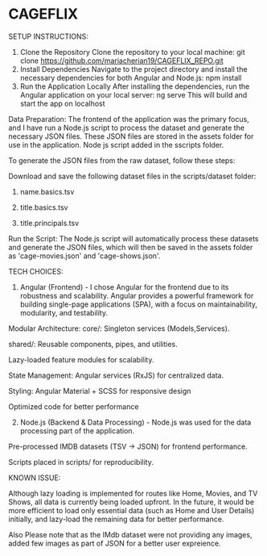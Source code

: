 # CAGEFLIX

SETUP INSTRUCTIONS:

1. Clone the Repository
   Clone the repository to your local machine: git clone https://github.com/mariacherian19/CAGEFLIX_REPO.git
2. Install Dependencies
   Navigate to the project directory and install the necessary dependencies for both Angular and Node.js: npm install
3. Run the Application Locally
   After installing the dependencies, run the Angular application on your local server: ng serve
   This will build and start the app on localhost

Data Preparation:
The frontend of the application was the primary focus, and I have run a Node.js script to process the dataset and generate the necessary JSON files. These JSON files are stored in the assets folder for use in the application. Node js script added in the sscripts folder.

To generate the JSON files from the raw dataset, follow these steps:

Download and save the following dataset files in the scripts/dataset folder:

1. name.basics.tsv

2. title.basics.tsv

3. title.principals.tsv

Run the Script: The Node.js script will automatically process these datasets and generate the JSON files, which will then be saved in the assets folder as 'cage-movies.json' and 'cage-shows.json'.

TECH CHOICES:

1. Angular (Frontend) - I chose Angular for the frontend due to its robustness and scalability. Angular provides a powerful framework for building single-page applications (SPA), with a focus on maintainability, modularity, and testability.

Modular Architecture:
core/: Singleton services (Models,Services).

shared/: Reusable components, pipes, and utilities.

Lazy-loaded feature modules for scalability.

State Management: Angular services (RxJS) for centralized data.

Styling: Angular Material + SCSS for responsive design

Optimized code for better performance

2. Node.js (Backend & Data Processing) - Node.js was used for the data processing part of the application.

Pre-processed IMDB datasets (TSV → JSON) for frontend performance.

Scripts placed in scripts/ for reproducibility.

KNOWN ISSUE:

Although lazy loading is implemented for routes like Home, Movies, and TV Shows, all data is currently being loaded upfront. In the future, it would be more efficient to load only essential data (such as Home and User Details) initially, and lazy-load the remaining data for better performance.

Also Please note that as the IMdb dataset were not providing any images, added few images as part of JSON for a better user expreience.
